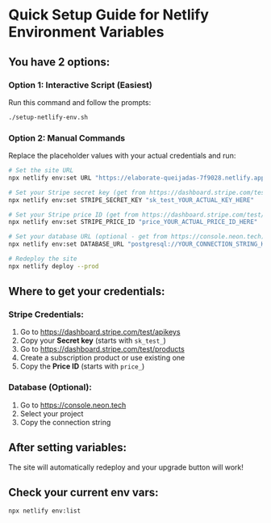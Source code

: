 # Quick Setup Guide for Netlify Environment Variables

## You have 2 options:

### Option 1: Interactive Script (Easiest)
Run this command and follow the prompts:
```bash
./setup-netlify-env.sh
```

### Option 2: Manual Commands
Replace the placeholder values with your actual credentials and run:

```bash
# Set the site URL
npx netlify env:set URL "https://elaborate-queijadas-7f9028.netlify.app"

# Set your Stripe secret key (get from https://dashboard.stripe.com/test/apikeys)
npx netlify env:set STRIPE_SECRET_KEY "sk_test_YOUR_ACTUAL_KEY_HERE"

# Set your Stripe price ID (get from https://dashboard.stripe.com/test/products)
npx netlify env:set STRIPE_PRICE_ID "price_YOUR_ACTUAL_PRICE_ID_HERE"

# Set your database URL (optional - get from https://console.neon.tech)
npx netlify env:set DATABASE_URL "postgresql://YOUR_CONNECTION_STRING_HERE"

# Redeploy the site
npx netlify deploy --prod
```

## Where to get your credentials:

### Stripe Credentials:
1. Go to https://dashboard.stripe.com/test/apikeys
2. Copy your **Secret key** (starts with `sk_test_`)
3. Go to https://dashboard.stripe.com/test/products
4. Create a subscription product or use existing one
5. Copy the **Price ID** (starts with `price_`)

### Database (Optional):
1. Go to https://console.neon.tech
2. Select your project
3. Copy the connection string

## After setting variables:
The site will automatically redeploy and your upgrade button will work!

## Check your current env vars:
```bash
npx netlify env:list
```
